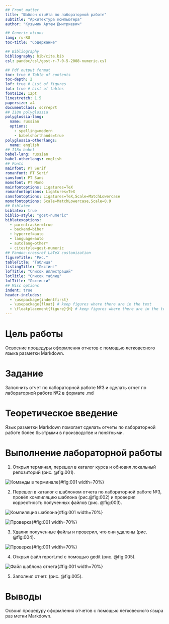 ```yaml
---
## Front matter
title: "Шаблон отчёта по лабораторной работе"
subtitle: "Архитектура компьютера"
author: "Кузьмин Артем Дмитриевич"

## Generic otions
lang: ru-RU
toc-title: "Содержание"

## Bibliography
bibliography: bib/cite.bib
csl: pandoc/csl/gost-r-7-0-5-2008-numeric.csl

## Pdf output format
toc: true # Table of contents
toc-depth: 2
lof: true # List of figures
lot: true # List of tables
fontsize: 12pt
linestretch: 1.5
papersize: a4
documentclass: scrreprt
## I18n polyglossia
polyglossia-lang:
  name: russian
  options:
	- spelling=modern
	- babelshorthands=true
polyglossia-otherlangs:
  name: english
## I18n babel
babel-lang: russian
babel-otherlangs: english
## Fonts
mainfont: PT Serif
romanfont: PT Serif
sansfont: PT Sans
monofont: PT Mono
mainfontoptions: Ligatures=TeX
romanfontoptions: Ligatures=TeX
sansfontoptions: Ligatures=TeX,Scale=MatchLowercase
monofontoptions: Scale=MatchLowercase,Scale=0.9
## Biblatex
biblatex: true
biblio-style: "gost-numeric"
biblatexoptions:
  - parentracker=true
  - backend=biber
  - hyperref=auto
  - language=auto
  - autolang=other*
  - citestyle=gost-numeric
## Pandoc-crossref LaTeX customization
figureTitle: "Рис."
tableTitle: "Таблица"
listingTitle: "Листинг"
lofTitle: "Список иллюстраций"
lotTitle: "Список таблиц"
lolTitle: "Листинги"
## Misc options
indent: true
header-includes:
  - \usepackage{indentfirst}
  - \usepackage{float} # keep figures where there are in the text
  - \floatplacement{figure}{H} # keep figures where there are in the text
---
```


# Цель работы

Освоение процедуры оформления отчетов с помощью легковесного языка
разметки Markdown.

# Задание

Заполнить отчет по лабораторной работе №3 и сделать отчет по лабораторной
работе №2 в формате .md

# Теоретическое введение

Язык разметки Markdown помогает сделать отчеты по лабораторной работе
более быстрыми в производстве и понятными.

# Выполнение лабораторной работы

1. Открыл терминал, перешел в каталог курса и обновил локальный репозиторий (рис. @fig:001).

![Команды в терминале](Изображения/1.jpg){#fig:001 width=70%}

2. Перешел в каталог с шаблоном отчета по лабораторной работе №3, провёл
компиляцию шаблона (рис.@fig:002) и проверил корректность полученных
файлов (рис. @fig:003).

![Компиляция шаблона](Изображения/2.jpg){#fig:001 width=70%}

![Проверка](Изображения/3.jpg){#fig:001 width=70%}

3. Удалил полученные файлы и проверил, что они удалены (рис. @fig:004).

![Проверка](Изображения/4.jpg){#fig:001 width=70%}

4. Открыл файл report.md с помощью gedit (рис. @fig:005).

![Файл шаблона отчета](Изображения/5.jpg){#fig:001 width=70%}

5. Заполнил отчет. (рис. @fig:005).

# Выводы

Освоил процедуру оформления отчетов с помощью легковесного языра раз метки Markdown.



